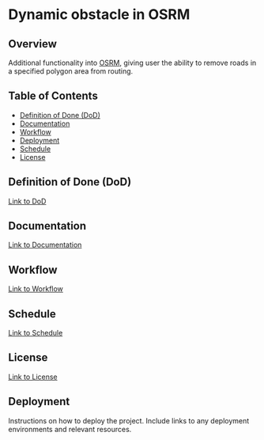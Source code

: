 # Dynamic obstacle in OSRM

## Overview

Additional functionality into [OSRM](https://github.com/Project-OSRM), giving user the ability to remove roads in a specified polygon area from routing.

## Table of Contents

- [Definition of Done (DoD)](#Definition_of_Done_(DoD))
- [Documentation](#Documentation)
- [Workflow](#Workflow)
- [Deployment](#Deployment)
- [Schedule](#schedule)
- [License](#License)

## Definition of Done (DoD)

[Link to DoD](https://github.com/HY-OHTUPROJ-OSRM/OSRM-Test-Program/blob/master/doc/Definition%20of%20done)


## Documentation

[Link to Documentation](https://github.com/HY-OHTUPROJ-OSRM/OSRM-Test-Program/tree/master/doc)


## Workflow

[Link to Workflow](https://github.com/HY-OHTUPROJ-OSRM/OSRM-Test-Program/blob/master/doc/workflow.md)


## Schedule

[Link to Schedule](https://github.com/HY-OHTUPROJ-OSRM/OSRM-Test-Program/blob/master/doc/Schedule.md)


## License

[Link to License](https://github.com/HY-OHTUPROJ-OSRM/OSRM-Test-Program/blob/master/doc/License.md)

## Deployment


Instructions on how to deploy the project. Include links to any deployment environments and relevant resources.
